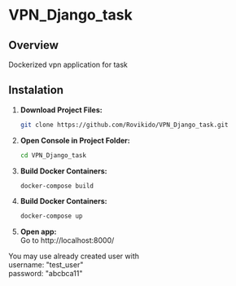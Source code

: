 # VPN_Django_task

## Overview

Dockerized vpn application for task

## Instalation

1. **Download Project Files:**

   ```bash
   git clone https://github.com/Rovikido/VPN_Django_task.git
   ```
   
2. **Open Console in Project Folder:**
   ```bash
   cd VPN_Django_task
   ```

3. **Build Docker Containers:**
   ```bash
   docker-compose build
   ```

4. **Build Docker Containers:**
   ```bash
   docker-compose up
   ```

5. **Open app:** <br />
   Go to http://localhost:8000/

You may use already created user with  <br />
username: "test_user" <br />
password: "abcbca11"
